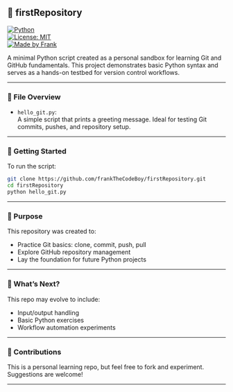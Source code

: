 ## 🐍 firstRepository

[![Python](https://img.shields.io/badge/Python-3.10-blue?logo=python)](https://www.python.org/)  
[![License: MIT](https://img.shields.io/badge/License-MIT-green.svg)](https://opensource.org/licenses/MIT)  
[![Made by Frank](https://img.shields.io/badge/Made%20by-FrankTheCodeBoy-blueviolet)](https://github.com/frankTheCodeBoy)

A minimal Python script created as a personal sandbox for learning Git and GitHub fundamentals. This project demonstrates basic Python syntax and serves as a hands-on testbed for version control workflows.

---

### 📄 File Overview

- `hello_git.py`:  
  A simple script that prints a greeting message. Ideal for testing Git commits, pushes, and repository setup.

---

### 🚀 Getting Started

To run the script:

```bash
git clone https://github.com/frankTheCodeBoy/firstRepository.git
cd firstRepository
python hello_git.py
```

---

### 🎯 Purpose

This repository was created to:

- Practice Git basics: clone, commit, push, pull  
- Explore GitHub repository management  
- Lay the foundation for future Python projects

---

### 🧠 What’s Next?

This repo may evolve to include:

- Input/output handling  
- Basic Python exercises  
- Workflow automation experiments

---

### 🙌 Contributions

This is a personal learning repo, but feel free to fork and experiment. Suggestions are welcome!

---
